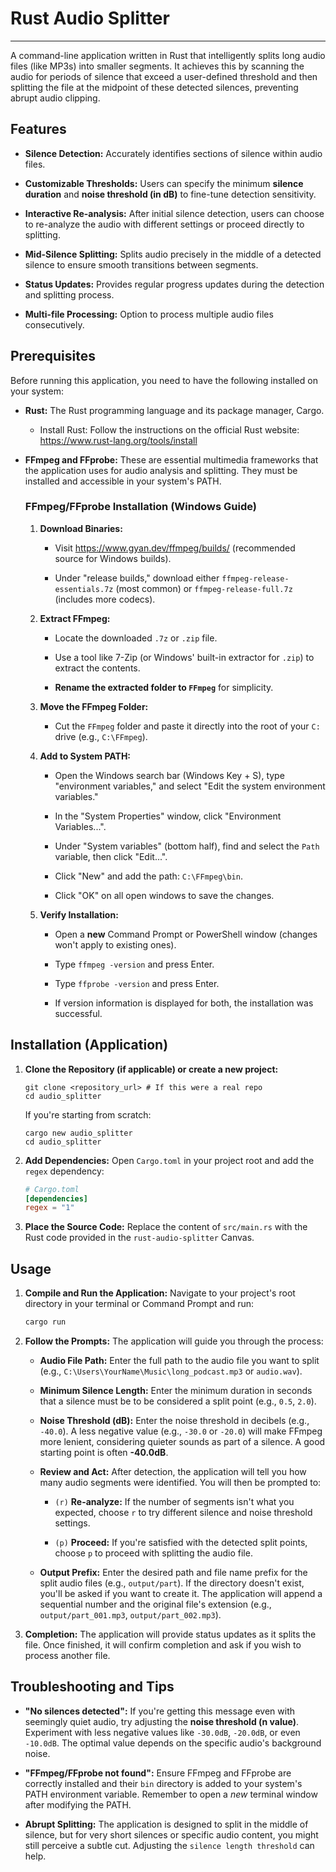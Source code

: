 # Rust Audio Splitter

---

A command-line application written in Rust that intelligently splits long audio files (like MP3s) into smaller segments. It achieves this by scanning the audio for periods of silence that exceed a user-defined threshold and then splitting the file at the midpoint of these detected silences, preventing abrupt audio clipping.

## Features

* **Silence Detection:** Accurately identifies sections of silence within audio files.

* **Customizable Thresholds:** Users can specify the minimum **silence duration** and **noise threshold (in dB)** to fine-tune detection sensitivity.

* **Interactive Re-analysis:** After initial silence detection, users can choose to re-analyze the audio with different settings or proceed directly to splitting.

* **Mid-Silence Splitting:** Splits audio precisely in the middle of a detected silence to ensure smooth transitions between segments.

* **Status Updates:** Provides regular progress updates during the detection and splitting process.

* **Multi-file Processing:** Option to process multiple audio files consecutively.

## Prerequisites

Before running this application, you need to have the following installed on your system:

* **Rust:** The Rust programming language and its package manager, Cargo.

    * Install Rust: Follow the instructions on the official Rust website: <https://www.rust-lang.org/tools/install>

* **FFmpeg and FFprobe:** These are essential multimedia frameworks that the application uses for audio analysis and splitting. They must be installed and accessible in your system's PATH.

    ### FFmpeg/FFprobe Installation (Windows Guide)

    1.  **Download Binaries:**

        * Visit <https://www.gyan.dev/ffmpeg/builds/> (recommended source for Windows builds).

        * Under "release builds," download either `ffmpeg-release-essentials.7z` (most common) or `ffmpeg-release-full.7z` (includes more codecs).

    2.  **Extract FFmpeg:**

        * Locate the downloaded `.7z` or `.zip` file.

        * Use a tool like 7-Zip (or Windows' built-in extractor for `.zip`) to extract the contents.

        * **Rename the extracted folder to `FFmpeg`** for simplicity.

    3.  **Move the FFmpeg Folder:**

        * Cut the `FFmpeg` folder and paste it directly into the root of your `C:` drive (e.g., `C:\FFmpeg`).

    4.  **Add to System PATH:**

        * Open the Windows search bar (Windows Key + S), type "environment variables," and select "Edit the system environment variables."

        * In the "System Properties" window, click "Environment Variables...".

        * Under "System variables" (bottom half), find and select the `Path` variable, then click "Edit...".

        * Click "New" and add the path: `C:\FFmpeg\bin`.

        * Click "OK" on all open windows to save the changes.

    5.  **Verify Installation:**

        * Open a **new** Command Prompt or PowerShell window (changes won't apply to existing ones).

        * Type `ffmpeg -version` and press Enter.

        * Type `ffprobe -version` and press Enter.

        * If version information is displayed for both, the installation was successful.

## Installation (Application)

1.  **Clone the Repository (if applicable) or create a new project:**

    ```
    git clone <repository_url> # If this were a real repo
    cd audio_splitter
    ```

    If you're starting from scratch:

    ```
    cargo new audio_splitter
    cd audio_splitter
    ```

2.  **Add Dependencies:**
    Open `Cargo.toml` in your project root and add the `regex` dependency:

    ```toml
    # Cargo.toml
    [dependencies]
    regex = "1"
    ```

3.  **Place the Source Code:**
    Replace the content of `src/main.rs` with the Rust code provided in the `rust-audio-splitter` Canvas.

## Usage

1.  **Compile and Run the Application:**
    Navigate to your project's root directory in your terminal or Command Prompt and run:

    ```bash
    cargo run
    ```

2.  **Follow the Prompts:**
    The application will guide you through the process:

    * **Audio File Path:** Enter the full path to the audio file you want to split (e.g., `C:\Users\YourName\Music\long_podcast.mp3` or `audio.wav`).

    * **Minimum Silence Length:** Enter the minimum duration in seconds that a silence must be to be considered a split point (e.g., `0.5`, `2.0`).

    * **Noise Threshold (dB):** Enter the noise threshold in decibels (e.g., `-40.0`). A less negative value (e.g., `-30.0` or `-20.0`) will make FFmpeg more lenient, considering quieter sounds as part of a silence. A good starting point is often **-40.0dB**.

    * **Review and Act:** After detection, the application will tell you how many audio segments were identified. You will then be prompted to:

        * `(r)` **Re-analyze:** If the number of segments isn't what you expected, choose `r` to try different silence and noise threshold settings.

        * `(p)` **Proceed:** If you're satisfied with the detected split points, choose `p` to proceed with splitting the audio file.

    * **Output Prefix:** Enter the desired path and file name prefix for the split audio files (e.g., `output/part`). If the directory doesn't exist, you'll be asked if you want to create it. The application will append a sequential number and the original file's extension (e.g., `output/part_001.mp3`, `output/part_002.mp3`).

3.  **Completion:**
    The application will provide status updates as it splits the file. Once finished, it will confirm completion and ask if you wish to process another file.

## Troubleshooting and Tips

* **"No silences detected":** If you're getting this message even with seemingly quiet audio, try adjusting the **noise threshold (n value)**. Experiment with less negative values like `-30.0dB`, `-20.0dB`, or even `-10.0dB`. The optimal value depends on the specific audio's background noise.

* **"FFmpeg/FFprobe not found":** Ensure FFmpeg and FFprobe are correctly installed and their `bin` directory is added to your system's PATH environment variable. Remember to open a *new* terminal window after modifying the PATH.

* **Abrupt Splitting:** The application is designed to split in the middle of silence, but for very short silences or specific audio content, you might still perceive a subtle cut. Adjusting the `silence length threshold` can help.